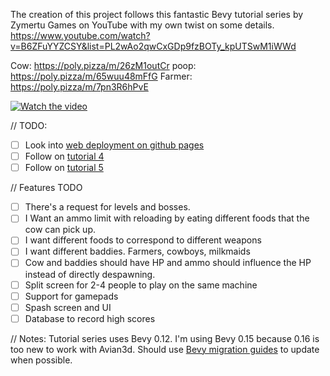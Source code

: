 The creation of this project follows this fantastic Bevy tutorial series by Zymertu Games on YouTube with my own twist on some details. https://www.youtube.com/watch?v=B6ZFuYYZCSY&list=PL2wAo2qwCxGDp9fzBOTy_kpUTSwM1iWWd

Cow: https://poly.pizza/m/26zM1outCr
poop: https://poly.pizza/m/65wuu48mFfG
Farmer: https://poly.pizza/m/7pn3R6hPvE

[![Watch the video](https://img.youtube.com/vi/sQdrIU8EIwE/hqdefault.jpg)](https://youtu.be/sQdrIU8EIwE)

// TODO: 
- [ ] Look into [web deployment on github pages](https://bevy-cheatbook.github.io/platforms/wasm.html)
- [ ] Follow on [tutorial 4](https://youtu.be/pm4LLMsKJQg?si=9BDM8LHQ_XFKPQ4l)
- [ ] Follow on [tutorial 5](https://www.youtube.com/watch?v=mSuQ-dQSxys)

// Features TODO
- [ ] There's a request for levels and bosses.
- [ ] I Want an ammo limit with reloading by eating different foods that the cow can pick up.
- [ ] I want different foods to correspond to different weapons
- [ ] I want different baddies. Farmers, cowboys, milkmaids
- [ ] Cow and baddies should have HP and ammo should influence the HP instead of directly despawning.
- [ ] Split screen for 2-4 people to play on the same machine
- [ ] Support for gamepads
- [ ] Spash screen and UI
- [ ] Database to record high scores

// Notes:
Tutorial series uses Bevy 0.12. I'm using Bevy 0.15 because 0.16 is too new to work with Avian3d. Should use [Bevy migration guides](https://bevyengine.org/learn/migration-guides/introduction) to update when possible.

